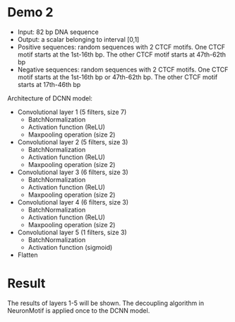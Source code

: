 # Demo 2
* Input: 82 bp DNA sequence
* Output: a scalar belonging to interval [0,1]
* Positive sequences: random sequences with 2 CTCF motifs. One CTCF motif starts at the 1st-16th bp. The other CTCF motif starts at 47th-62th bp
* Negative sequences: random sequences with 2 CTCF motifs. One CTCF motif starts at the 1st-16th bp or 47th-62th bp. The other CTCF motif starts at 17th-46th bp

Architecture of DCNN model:


* Convolutional layer 1 (5 filters, size 7)
    + BatchNormalization
    + Activation function (ReLU)
    + Maxpooling operation (size 2)
* Convolutional layer 2 (5 filters, size 3)
    + BatchNormalization
    + Activation function (ReLU)
    + Maxpooling operation (size 2)
* Convolutional layer 3 (6 filters, size 3)
    + BatchNormalization
    + Activation function (ReLU)
    + Maxpooling operation (size 2)
* Convolutional layer 4 (6 filters, size 3)
    + BatchNormalization
    + Activation function (ReLU)
    + Maxpooling operation (size 2)
* Convolutional layer 5 (1 filters, size 3)
    + BatchNormalization
    + Activation function (sigmoid)
* Flatten

# Result

The results of layers 1-5 will be shown. The decoupling algorithm in NeuronMotif is applied once to the DCNN model.
